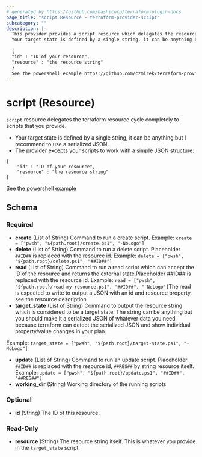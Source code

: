 ```yaml
---
# generated by https://github.com/hashicorp/terraform-plugin-docs
page_title: "script Resource - terraform-provider-script"
subcategory: ""
description: |-
  This provider provides a script resource which delegates the resource cycle completely to scripts that you provide.
  Your target state is defined by a single string, it can be anything but I recommend to use a serialized JSON.The provider excepts your scripts to work with a simple JSON structure:
  
  { 
  "id" : "ID of your resource", 
  "resource" : "the resource string" 
  }
  See the powershell example https://github.com/czmirek/terraform-provider-script/tree/main/examples
---
```


# script (Resource)

`script` resource delegates the terraform resource cycle completely to scripts that you provide.

- Your target state is defined by a single string, it can be anything but I recommend to use a serialized JSON.
- The provider excepts your scripts to work with a simple JSON structure:
```
{ 
	"id" : "ID of your resource", 
	"resource" : "the resource string" 
}
```

See the [powershell example](https://github.com/czmirek/terraform-provider-script/tree/main/examples)



<!-- schema generated by tfplugindocs -->
## Schema

### Required

- **create** (List of String) Command to run a create script. Example: `create = ["pwsh", "${path.root}/create.ps1", "-NoLogo"]`
- **delete** (List of String) Command to run a delete script. Placeholder `##ID##` is replaced with the resource id. Example: `delete = ["pwsh", "${path.root}/delete.ps1", "##ID##"]`
- **read** (List of String) Command to run a read script which can accept the ID of the resource and returns the external state.Placeholder ##ID## is replaced with the resource id. Example: `read = ["pwsh", "${path.root}/read-my-resource.ps1", "##ID##", "-NoLogo"]`The read is expected to write to output a JSON with an id and resource property, see the resource description
- **target_state** (List of String) Command to output the resource string which is considered to be a target state.
The string can be anything but you should make it a serialized JSON of whatever data you need
because terraform can detect the serialized JSON and show individual property/value changes in your plan.

Example: `target_state = ["pwsh", "${path.root}/target-state.ps1", "-NoLogo"]`
- **update** (List of String) Command to run an update script.
Placeholder `##ID##` is replaced with the resource id, `##RES##` by string resource itself.
Example: `update = ["pwsh", "${path.root}/update.ps1", "##ID##", "##RES##"]`
- **working_dir** (String) Working directory of the running scripts

### Optional

- **id** (String) The ID of this resource.

### Read-Only

- **resource** (String) The resource string itself. This is whatever you provide in the `target_state` script.


